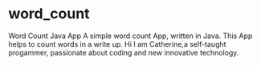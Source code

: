 # word_count
Word Count Java App
A simple word count App, written in Java.
 This App helps to count words in a write up.
Hi I am Catherine,a self-taught progammer, 
passionate about coding and new innovative technology.
